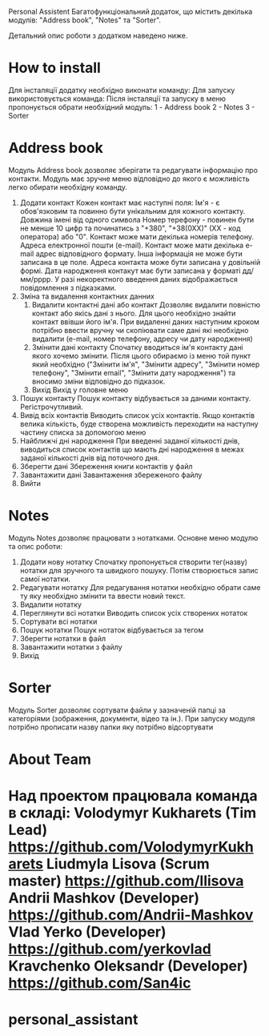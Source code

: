 Personal Assistent
Багатофункціональний додаток, що містить декілька модулів: "Address book", "Notes" та "Sorter".

Детальний опис роботи з додатком наведено ниже.

# How to install

Для інсталяції додатку необхідно виконати команду:
Для запуску використовується команда:
Після інсталяції та запуску в меню пропонується обрати необхідний модуль:
1 - Address book
2 - Notes
3 - Sorter

# Address book

Модуль Address book дозволяє зберігати та редагувати інформацію про контакти. Модуль має зручне меню відповідно до якого є можливість легко обирати необхідну команду.

1. Додати контакт
   Кожен контакт має наступні поля:
   Ім'я - є обов'язковим та повинно бути унікальним для кожного контакту. Довжина імені від одного символа
   Номер терефону - повинен бути не менше 10 цифр та починатись з "+380", "+38(0ХХ)" (ХХ - код оператора) або "0". Контакт може мати декілька номерів телефону.
   Адреса електронної пошти (e-mail). Контакт може мати декілька e-mail адрес відповідного формату. Інша інформація не може бути записана в це поле.
   Адреса контакта може бути записана у довільній формі.
   Дата народження контакут має бути записана у форматі дд/мм/рррр.
   У разі некоректного введення даних відображається повідомлення з підказками.
2. Зміна та видалення контактних данних
   1. Видалити контактні дані або контакт
      Дозволяє видалити повністю контакт або якісь дані з нього. Для цього необхідно знайти контакт ввівши його ім'я. При видаленні даних наступним кроком потрібно ввести вручну чи скопіювати саме дані які необхідно видалити (e-mail, номер телефону, адресу чи дату народження)
   2. Змінити дані контакту
      Спочатку вводиться ім'я контакту дані якого хочемо змінити. Після цього обираємо із меню той пункт який необхідно ("Змінити ім'я", "Змінити адресу", "Змінити номер телефону", "Змінити email", "Змінити дату народження") та вносимо зміни відповідно до підказок.
   3. Вихід
      Вихід у головне меню
3. Пошук контакту
   Пошук контакту відбувається за даними контакту. Регістрочутливий.
4. Вивід всіх контактів
   Виводить список усіх контактів. Якщо контактів велика кількість, буде створена можливість переходити на наступну частину списка за допомогою меню
5. Найближчі дні народження
   При введенні заданої кількості днів, виводиться список контактів що мають дні народження в межах заданої кількості днів від поточного дня.
6. Зберегти дані
   Збереження книги контактів у файл
7. Завантажити дані
   Завантаження збереженого файлу
8. Вийти

# Notes

Модуль Notes дозволяє працювати з нотатками. Основне меню модулю та опис роботи:

1. Додати нову нотатку
   Спочатку пропонується створити тег(назву) нотатки для зручного та швидкого пошуку. Потім створюється запис самої нотатки.
2. Редагувати нотатку
   Для редагування нотатки необхідно обрати саме ту яку необхідно змінити та ввести новий текст.
3. Видалити нотатку
4. Переглянути всі нотатки
   Виводить список усіх створених нотаток
5. Сортувати всі нотатки
6. Пошук нотатки
   Пошук нотаток відбувається за тегом
7. Зберегти нотатки в файл
8. Завантажити нотатки з файлу
9. Вихід

# Sorter

Модуль Sorter дозволяє сортувати файли у зазначеній папці за категоріями (зображення, документи, відео та ін.). При запуску модуля потрібно прописати назву папки яку потрібно відсортувати

# About Team

Над проектом працювала команда в складі:
Volodymyr Kukharets (Tim Lead) https://github.com/VolodymyrKukharets
Liudmyla Lisova (Scrum master) https://github.com/llisova
Andrii Mashkov (Developer) https://github.com/Andrii-Mashkov
Vlad Yerko (Developer) https://github.com/yerkovlad
Kravchenko Oleksandr (Developer) https://github.com/San4ic
=======
# personal_assistant

